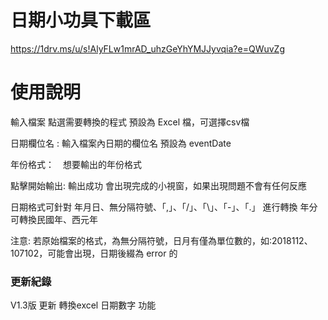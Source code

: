 # 日期小功具下載區
https://1drv.ms/u/s!AlyFLw1mrAD_uhzGeYhYMJJyvqia?e=QWuvZg



# 使用說明
輸入檔案 點選需要轉換的程式 預設為 Excel 檔，可選擇csv檔

日期欄位名 : 輸入檔案內日期的欄位名 預設為 eventDate

年份格式：　想要輸出的年份格式

點擊開始輸出: 輸出成功 會出現完成的小視窗，如果出現問題不會有任何反應

日期格式可針對 年月日、無分隔符號、「,」、「/」、「\」、「-」、「.」 進行轉換
年分可轉換民國年、西元年

注意: 若原始檔案的格式，為無分隔符號，日月有僅為單位數的，如:2018112、107102，可能會出現，日期後綴為 error 的


### 更新紀錄
V1.3版 更新 轉換excel 日期數字 功能
